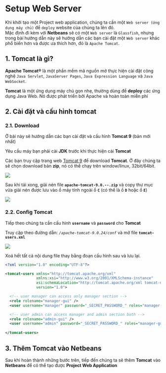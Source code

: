 # Setup Web Server

Khi khởi tạo một Project web application, chúng ta cần một `Web server (ứng dụng máy chủ)` để `deploy` website của chúng ta lên đó.  
Mặc định đi kèm với **Netbeans** sẽ có một `Web server` là `Glassfish`, nhưng trong bài hướng dẫn này sẽ hướng dẫn các bạn cài đặt một `Web server` khác phổ biến hơn và được ưa thích hơn, đó là `Apache Tomcat`.

## 1. Tomcat là gì?
**Apache Tomcat®** là một phần mềm mã nguồn mở thực hiện cài đặt công nghệ `Java Servlet`, `JavaServer Pages`, `Java Expression Language` và `Java WebSocket`.

**Tomcat** là một ứng dụng máy chủ gọn nhẹ, thường dùng để **deploy** các ứng dụng Java Web. Nó được phát triển bởi Apache và hoàn toàn miễn phí

## 2. Cài đặt và cấu hình tomcat

### 2.1. Download
Ở bài này sẽ hướng dẫn các bạn cài đặt và cấu hình **Tomcat 9** (bản mới nhất)

Yêu cầu máy bạn phải cài **JDK** trước khi thực hiện cài **Tomcat**

Các bạn truy cập trang web [Tomcat 9](https://tomcat.apache.org/download-90.cgi) để download **Tomcat**. Ở đây chúng ta sẽ chọn download bản **zip**, nó có thể chạy trên window/linux, 32bit/64bit.

![](https://github.com/AnhDT11/Course-JavaWeb/blob/master/Images/Download_Tomcat.PNG)

Sau khi tải xong, giải nén file **`apache-tomcat-9.0.--.zip`** và copy thư mục vừa giải nén được lưu vào ổ máy tính ngoài ổ **`C`** (có thể là ổ **`D`** hoặc ổ **`E`**)

![](https://github.com/AnhDT11/Course-JavaWeb/blob/master/Images/Tomcat_Folder.PNG)


### 2.2. Config Tomcat
Tiếp theo chúng ta cần cấu hình **`username`** và **`password`** cho **Tomcat**

Truy cập theo đường dẫn: _`/apache-tomcat-9.0.24/conf`_ và mở file **`tomcat-users.xml`**

![](https://github.com/AnhDT11/Course-JavaWeb/blob/master/Images/Config_Tomcat.PNG)

Xoá hết tất cả nội dung file thay bằng đoạn cấu hình sau và lưu lại.
```xml
<?xml version="1.0" encoding="UTF-8"?>

<tomcat-users xmlns="http://tomcat.apache.org/xml"
              xmlns:xsi="http://www.w3.org/2001/XMLSchema-instance"
              xsi:schemaLocation="http://tomcat.apache.org/xml tomcat-users.xsd"
              version="1.0">

  <!-- user manager can access only manager section -->
  <role rolename="manager-gui" />
  <user username="manager" password="_SECRET_PASSWORD_" roles="manager-gui" />

  <!-- user admin can access manager and admin section both -->
  <role rolename="admin-gui" />
  <user username="admin" password="_SECRET_PASSWORD_" roles="manager-gui,admin-gui" />
  
</tomcat-users>
```

## 3. Thêm Tomcat vào Netbeans
Sau khi hoàn thành những bước trên, tiếp đến chúng ta sẽ thêm **Tomcat** vào **Netbeans** để có thể tạo được **Project Web Application**


